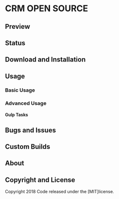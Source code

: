 # CRM OPEN SOURCE

## Preview

## Status

## Download and Installation

## Usage

### Basic Usage

### Advanced Usage

#### Gulp Tasks

## Bugs and Issues

## Custom Builds

## About


## Copyright and License

Copyright 2018 Code released under the [MIT]license.
